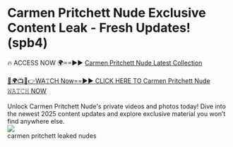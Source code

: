 # Carmen Pritchett Nude Exclusive Content Leak - Fresh Updates! (spb4)

🔥 ACCESS NOW 🌍==►► <a href="https://tinyurl.com/2mz8nhtm" rel="nofollow">Carmen Pritchett Nude Latest Collection</a>
<br><br>
[🔴🌍📺📱👉WA𝚃CH Now==►► CLICK HERE TO Carmen Pritchett Nude 𝚆𝙰𝚃𝙲𝙷 NOW](https://tinyurl.com/2mz8nhtm)
<br><br>
Unlock Carmen Pritchett Nude's private videos and photos today! Dive into the newest 2025 content updates and explore exclusive material you won’t find anywhere else.
<br>
<a href="https://tinyurl.com/2mz8nhtm" rel="nofollow" data-target="animated-image.originalLink"><img src="https://camo.githubusercontent.com/8a4f000d20f83aca3bf7ec5f350d767afa0574a8a352519fd8cfa583a6f93a33/68747470733a2f2f692e696d6775722e636f6d2f644a486b345a712e676966" data-canonical-src="https://i.imgur.com/dJHk4Zq.gif" style="max-width: 100%; display: inline-block;" data-target="animated-image.originalImage"></a>
<br>
carmen pritchett leaked nudes